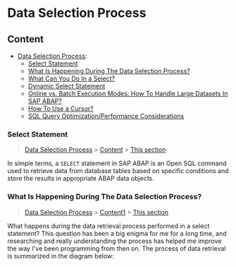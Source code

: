# Data Selection Process

## Content

-  [Data Selection Process](Data_Selection_Process.md):
    - [Select Statement](#select-statement)
    - [What Is Happening During The Data Selection Process?](#what-is-happening)
    - [What Can You Do In a Select?](#what-can-you-do)
    - [Dynamic Select Statement](#dynamic_select)
    - [Online vs. Batch Execution Modes: How To Handle Large Datasets In SAP ABAP?](#large_datasets)
    - [How To Use a Cursor?](#cursor)
    - [SQL Query Optimization/Performance Considerations](#performance)
 

### Select Statement

> [Data Selection Process](#Data_Selection_Process) > [Content](#content) > [This section](#select-statement)

In simple terms, a `SELECT` statement in SAP ABAP is an Open SQL command used to retrieve data from database tables based on specific conditions and store the results in appropriate ABAP data objects.


### What Is Happening During The Data Selection Process?

> [Data Selection Process](#Data_Selection_Process) > [Content1](#content) > [This section](#what-is-happening)

What happens during the data retrieval process performed in a select statement? This question has been a big enigma for me for a long time, and researching and really understanding the process has helped me improve the way I've been programming from then on. The process of data retrieval is summarized in the diagram below:
